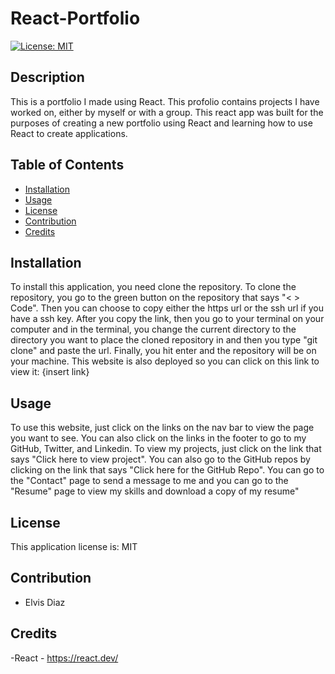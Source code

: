 # React-Portfolio

[![License: MIT](https://img.shields.io/badge/License-MIT-blue.svg)](https://opensource.org/licenses/MIT)

## Description

This is a portfolio I made using React. This profolio contains projects I have worked on, either by myself or with a group. This react app was built for the purposes of creating a new portfolio using React and learning how to use React to create applications.

## Table of Contents

- [Installation](#installation)
- [Usage](#usage)
- [License](#license)
- [Contribution](#contribution)
- [Credits](#credits)

## Installation

To install this application, you need clone the repository. To clone the repository, you go to the green button on the repository that says "< > Code". Then you can choose to copy either the https url or the ssh url if you have a ssh key. After you copy the link, then you go to your terminal on your computer and in the terminal, you change the current directory to the directory you want to place the cloned repository in and then you type "git clone" and paste the url. Finally, you hit enter and the repository will be on your machine. This website is also deployed so you can click on this link to view it: {insert link}

## Usage

To use this website, just click on the links on the nav bar to view the page you want to see. You can also click on the links in the footer to go to my GitHub, Twitter, and Linkedin. To view my projects, just click on the link that says "Click here to view project". You can also go to the GitHub repos by clicking on the link that says "Click here for the GitHub Repo". You can go to the "Contact" page to send a message to me and you can go to the "Resume" page to view my skills and download a copy of my resume"

## License

This application license is: MIT

## Contribution

- Elvis Diaz

## Credits

-React - https://react.dev/
